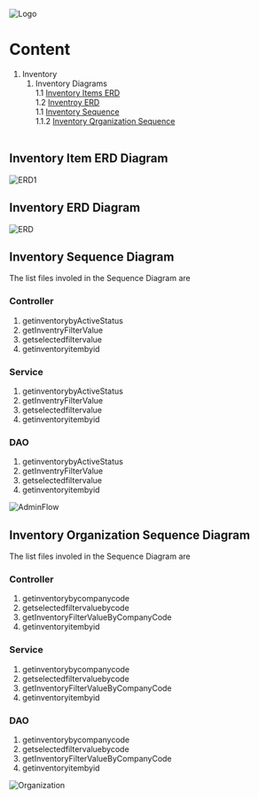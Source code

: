 ![Logo](https://github.com/GeppettoSoftware/StahlsTest/blob/master/docs/favicon.ico?raw=true"Logo")
# Content 
1. Inventory<br/>
    1. Inventory Diagrams<br/>
    1.1 [Inventory Items ERD](#inventory-item-erd-diagram)<br/>
    1.2 [Inventroy ERD](#inventory-erd-diagram)<br/>
    1.1 [Inventory Sequence](#inventory-sequence-diagram)<br/>
    1.1.2 [Inventory Qrganization Sequence](#inventory-organization-sequence-diagram)<br/>
   <br/>

## Inventory Item ERD Diagram 

![ERD1](https://github.com/GeppettoSoftware/StahlsTest/blob/master/docs/Finished%20Goods%20Adjustment%20ER%20Diagram.jpg?raw=true"ERD1")

## Inventory ERD Diagram 

![ERD](https://github.com/GeppettoSoftware/StahlsTest/blob/master/docs/Finished%20Goods%20ER%20Diagram.jpg?raw=true"ERD")

## Inventory Sequence Diagram
The list files involed in the Sequence Diagram are

### Controller<br/>
1. getinventorybyActiveStatus <br/>
1. getInventryFilterValue <br/>
1. getselectedfiltervalue <br/>
1. getinventoryitembyid <br/>

### Service<br/>
1. getinventorybyActiveStatus<br/>
1. getInventryFilterValue <br/>
1. getselectedfiltervalue <br/>
1. getinventoryitembyid <br/>

### DAO<br/>
1. getinventorybyActiveStatus <br/>
1. getInventryFilterValue <br/>
1. getselectedfiltervalue <br/>
1. getinventoryitembyid <br/>

![AdminFlow](https://github.com/GeppettoSoftware/StahlsTest/blob/master/docs/InventorySequenceDiagram(Admin_Flow)%20(1).jpg?raw=true"AdminFlow")

## Inventory Organization Sequence Diagram

The list files involed in the Sequence Diagram are

### Controller<br/>
1. getinventorybycompanycode <br/>
1. getselectedfiltervaluebycode <br/>
1. getInventoryFilterValueByCompanyCode <br/>
1. getinventoryitembyid <br/>

### Service<br/>
1. getinventorybycompanycode <br/>
1. getselectedfiltervaluebycode <br/>
1. getInventoryFilterValueByCompanyCode <br/>
1. getinventoryitembyid <br/>

### DAO<br/>
1. getinventorybycompanycode <br/>
1. getselectedfiltervaluebycode <br/>
1. getInventoryFilterValueByCompanyCode <br/>
1. getinventoryitembyid <br/>

![Organization](https://github.com/GeppettoSoftware/StahlsTest/blob/master/docs/InventorySequenceDiagram(Organization_Flow).jpg?raw=true"Organization")
